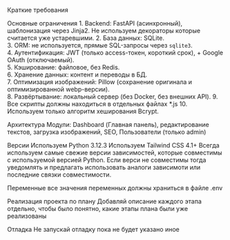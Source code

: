 Краткие требования

Основные ограничения
	1. Backend: FastAPI (асинхронный), шаблонизация через Jinja2. Не используем декораторы которые считается уже устаревшими.
	2. База данных: SQLite.  
	3. ORM: не используется, прямые SQL-запросы через `sqlite3`.  
	4. Аутентификация: JWT (только access-токен, короткий срок), + Google OAuth (отключаемый).  
	5. Кэширование: файловое, без Redis.  
	6. Хранение данных: контент и переводы в БД.  
	7. Оптимизация изображений: Pillow (сохранение оригинала и оптимизированной webp-версии).  
	8. Развёртывание: локальный сервер (без Docker, без внешних API).
	9. Все скрипты должны находиться в отдельных файлах *.js 
	10. Используем только алгоритм хеширования Bcrypt.
	
	
Архитектура
	Модули: Dashboard (Главная панель), редактирование текстов, загрузка изображений, SEO, Пользователи (только admin)

Версии
	Используем Python 3.12.3
	Используем Tailwind CSS 4.1+
	Всегда используем самые свежие версии зависимостей, которые совместимы с используемой версией Python. Если верси не совместимы тогда уведомлять и предлагать использовать аналоги зависимоти или последние связки совместимости.

Переменные
	все значения переменных должны храниться в файле .env

Реализация проекта по плану
	Добавляй описание каждого этапа отдельно, чтобы было понятно, какие этапы плана были уже реализованы

Отладка
	Не запускай отладку пока не будет указано иное